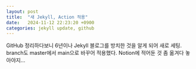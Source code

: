 ```yaml
---
layout: post
title:  "새 Jekyll, Action 적용"
date:   2024-11-12 22:23:20 +0900
categories: jekyll update, github
---
```

GitHub 정리하다보니 6년이나 Jekyll 블로그를 방치한 것을 알게 되어 새로 세팅.
branch도 master에서 main으로 바꾸어 적용했다.
Notion에 적어둔 것 좀 옮겨다 놓아야지...
